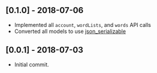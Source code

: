 ## [0.1.0] - 2018-07-06

* Implemented all `account`, `wordLists`, and `words` API calls
* Converted all models to use [json\_serializable](https://pub.dartlang.org/packages/json_serializable)

## [0.0.1] - 2018-07-03

* Initial commit.
